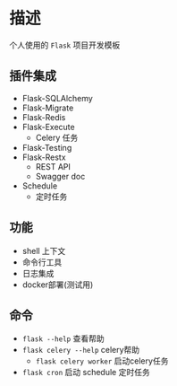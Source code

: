 # 描述

个人使用的 `Flask` 项目开发模板

## 插件集成

* Flask-SQLAlchemy
* Flask-Migrate
* Flask-Redis
* Flask-Execute
  * Celery 任务
* Flask-Testing
* Flask-Restx
    * REST API
    * Swagger doc
* Schedule
  * 定时任务
  
## 功能

* shell 上下文
* 命令行工具
* 日志集成
* docker部署(测试用)
  
## 命令

* `flask --help` 查看帮助
* `flask celery --help` celery帮助
    * `flask celery worker` 启动celery任务
* `flask cron` 启动 schedule 定时任务
